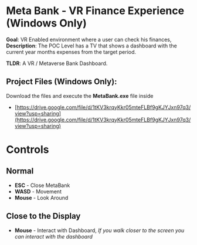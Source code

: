 # Meta Bank - VR Finance Experience (Windows Only)

**Goal**: VR Enabled environment where a user can check his finances, 
**Description**: The POC Level has a TV that shows a dashboard with the current year months expenses from the target period.

**TLDR**: A VR / Metaverse Bank Dashboard.

## Project Files (Windows Only): 

Download the files and execute the **MetaBank.exe** file inside

- [https://drive.google.com/file/d/1tKV3krqyKkr05mteFLBf9gKJYJxn97q3/view?usp=sharing](https://drive.google.com/file/d/1tKV3krqyKkr05mteFLBf9gKJYJxn97q3/view?usp=sharing)

# Controls

## Normal

- **ESC** - Close MetaBank
- **WASD** - Movement
- **Mouse** - Look Around

## Close to the Display

- **Mouse** - Interact with Dashboard, *If you walk closer to the screen you can interact with the dashboard*
